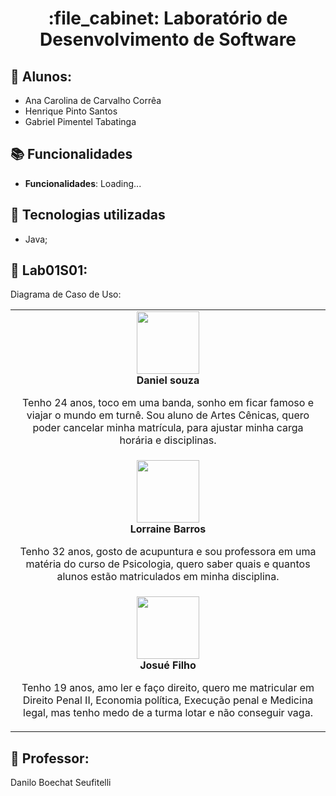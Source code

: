 <h1 align="center">:file_cabinet: Laboratório de Desenvolvimento de Software</h1>

## :memo: Alunos:

- Ana Carolina de Carvalho Corrêa
- Henrique Pinto Santos
- Gabriel Pimentel Tabatinga

## :books: Funcionalidades

- <b>Funcionalidades</b>: Loading...

## :wrench: Tecnologias utilizadas

- Java;

## :rocket: Lab01S01:

Diagrama de Caso de Uso:

<table>
  <tr>
    <td align="center">
        <img src="https://images.unsplash.com/flagged/photo-1570612861542-284f4c12e75f?ixlib=rb-4.0.3&ixid=M3wxMjA3fDB8MHxzZWFyY2h8M3x8cGVzc29hfGVufDB8fDB8fHww&auto=format&fit=crop&w=400&q=60" width="100px;"/><br>
        <b>Daniel souza</b>
        <p>
          Tenho 24 anos, toco em uma banda, sonho em ficar famoso e viajar o mundo em 
          turnê. Sou aluno de Artes Cênicas, quero poder cancelar 
          minha matrícula, para ajustar minha carga horária e disciplinas.
        </p>
    </td>
  </tr>
<tr>
    <td align="center">
        <img src="https://images.unsplash.com/photo-1499952127939-9bbf5af6c51c?ixlib=rb-4.0.3&ixid=M3wxMjA3fDB8MHxzZWFyY2h8MTF8fHBlc3NvYXxlbnwwfHwwfHx8MA%3D%3D&auto=format&fit=crop&w=400&q=60" width="100px;"/><br>
        <b>Lorraine Barros</b>
        <p>
          Tenho 32 anos, gosto de acupuntura e sou professora em uma matéria do curso de Psicologia, quero saber quais e quantos alunos estão matriculados em minha disciplina.
        </p>
    </td>
  </tr>
<tr>
    <td align="center">
        <img src="https://images.unsplash.com/photo-1500048993953-d23a436266cf?ixlib=rb-4.0.3&ixid=M3wxMjA3fDB8MHxzZWFyY2h8MTV8fHBlc3NvYXxlbnwwfHwwfHx8MA%3D%3D&auto=format&fit=crop&w=400&q=60" width="100px;"/><br>
        <b>Josué Filho</b>
        <p>
          Tenho 19 anos, amo ler e faço direito, quero me matricular em Direito Penal II, Economia política, Execução penal e Medicina legal, mas tenho medo de a turma lotar e não conseguir vaga.
        </p>
    </td>
  </tr>
</table>

## :dart: Professor:

Danilo Boechat Seufitelli
